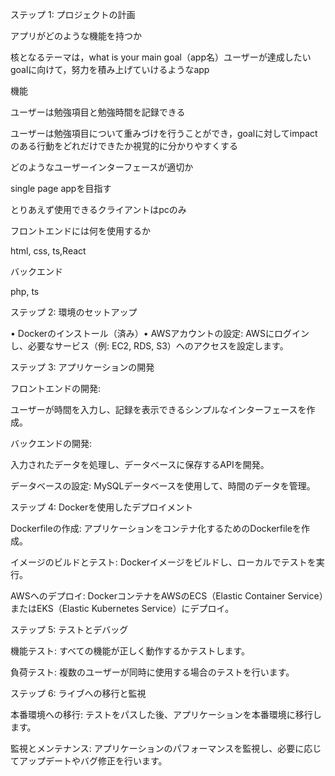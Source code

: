 ステップ 1: プロジェクトの計画

アプリがどのような機能を持つか

核となるテーマは，what is your main goal（app名）ユーザーが達成したいgoalに向けて，努力を積み上げていけるようなapp

機能

ユーザーは勉強項目と勉強時間を記録できる

ユーザーは勉強項目について重みづけを行うことができ，goalに対してimpactのある行動をどれだけできたか視覚的に分かりやすくする

どのようなユーザーインターフェースが適切か

single page appを目指す

とりあえず使用できるクライアントはpcのみ

フロントエンドには何を使用するか

html, css, ts,React

バックエンド

php, ts

ステップ 2: 環境のセットアップ

• Dockerのインストール（済み）• AWSアカウントの設定: AWSにログインし、必要なサービス（例: EC2, RDS, S3）へのアクセスを設定します。

ステップ 3: アプリケーションの開発

フロントエンドの開発: 

ユーザーが時間を入力し、記録を表示できるシンプルなインターフェースを作成。

バックエンドの開発: 

入力されたデータを処理し、データベースに保存するAPIを開発。

データベースの設定: MySQLデータベースを使用して、時間のデータを管理。

ステップ 4: Dockerを使用したデプロイメント

Dockerfileの作成: アプリケーションをコンテナ化するためのDockerfileを作成。

イメージのビルドとテスト: Dockerイメージをビルドし、ローカルでテストを実行。

AWSへのデプロイ: DockerコンテナをAWSのECS（Elastic Container Service）またはEKS（Elastic Kubernetes Service）にデプロイ。

ステップ 5: テストとデバッグ

機能テスト: すべての機能が正しく動作するかテストします。

負荷テスト: 複数のユーザーが同時に使用する場合のテストを行います。

ステップ 6: ライブへの移行と監視

本番環境への移行: テストをパスした後、アプリケーションを本番環境に移行します。

監視とメンテナンス: アプリケーションのパフォーマンスを監視し、必要に応じてアップデートやバグ修正を行います。
